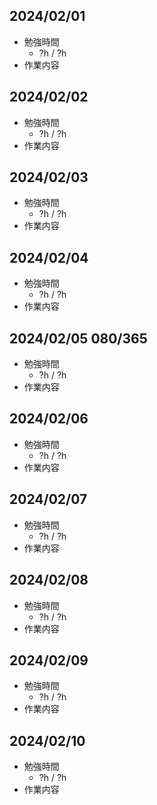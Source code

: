 ## 2024/02/01
- 勉強時間
  - ?h / ?h
- 作業内容

## 2024/02/02
- 勉強時間
  - ?h / ?h
- 作業内容

## 2024/02/03
- 勉強時間
  - ?h / ?h
- 作業内容

## 2024/02/04
- 勉強時間
  - ?h / ?h
- 作業内容

## 2024/02/05 080/365
- 勉強時間
  - ?h / ?h
- 作業内容

## 2024/02/06
- 勉強時間
  - ?h / ?h
- 作業内容

## 2024/02/07
- 勉強時間
  - ?h / ?h
- 作業内容

## 2024/02/08
- 勉強時間
  - ?h / ?h
- 作業内容

## 2024/02/09
- 勉強時間
  - ?h / ?h
- 作業内容

## 2024/02/10
- 勉強時間
  - ?h / ?h
- 作業内容